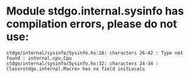 # Module stdgo.internal.sysinfo has compilation errors, please do not use:
```
stdgo/internal/sysinfo/Sysinfo.hx:18: characters 26-42 : Type not found : internal.cpu.Cpu
stdgo/internal/sysinfo/Sysinfo.hx:32: characters 24-34 : Class<stdgo.internal.Macro> has no field initLocals

```

